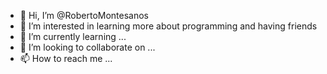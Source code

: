 - 👋 Hi, I’m @RobertoMontesanos
- 👀 I’m interested in learning more about programming and having friends
- 🌱 I’m currently learning ...
- 💞️ I’m looking to collaborate on ...
- 📫 How to reach me ...

<!---
RobertoMontesanos/RobertoMontesanos is a ✨ special ✨ repository because its `README.md` (this file) appears on your GitHub profile.
You can click the Preview link to take a look at your changes.
--->
